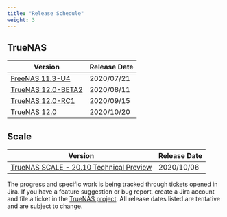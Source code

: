 ```yaml
---
title: "Release Schedule"
weight: 3
---
```


## TrueNAS

| Version                                                                                          | Release Date |
|--------------------------------------------------------------------------------------------------|--------------|
| [FreeNAS 11.3-U4](https://jira.ixsystems.com/issues/?filter=-4&jql=fixVersion%20IN%20(12011))    | 2020/07/21   |
| [TrueNAS 12.0-BETA2](https://jira.ixsystems.com/issues/?filter=-4&jql=fixVersion%20IN%20(12100)) | 2020/08/11   |
| [TrueNAS 12.0-RC1](https://jira.ixsystems.com/issues/?filter=-4&jql=fixVersion%20IN%20(12007))   | 2020/09/15   |
| [TrueNAS 12.0](https://jira.ixsystems.com/issues/?filter=-4&jql=fixVersion%20IN%20(12007))       | 2020/10/20   |


## Scale

| Version                                                                                                               | Release Date |
|-----------------------------------------------------------------------------------------------------------------------|--------------|
| [TrueNAS SCALE - 20.10 Technical Preview](https://jira.ixsystems.com/issues/?filter=-4&jql=fixVersion%20IN%20(11402)) | 2020/10/06   |

The progress and specific work is being tracked through tickets opened in Jira.
If you have a feature suggestion or bug report, create a Jira account and file a
ticket in the
[TrueNAS project](https://jira.ixsystems.com/projects/NAS "TrueNAS Jira Project").
All release dates listed are tentative and are subject to change.